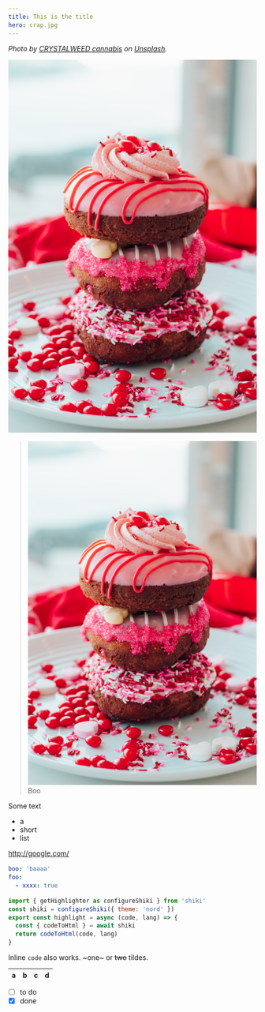 ```yaml
---
title: This is the title
hero: crap.jpg
---
```


<script lang="ts">
import Timer from '$lib/Timer.svelte'
import Counter from '$lib/Counter.svelte'
</script>

_Photo by [CRYSTALWEED cannabis](https://unsplash.com/@crystalweed?utm_source=unsplash&utm_medium=referral&utm_content=creditCopyText) on [Unsplash](https://unsplash.com/t/food-drink?utm_source=unsplash&utm_medium=referral&utm_content=creditCopyText)._

<!-- @classes artboard artboard-demo -->

![second image](./crap.jpg?boo 'this is a title')

> ![second image](./crap.jpg?boo 'this is a title')
> Boo

Some text

- a
- short
- list

http://google.com/

<Timer />
<Counter />

```yaml
boo: 'baaaa'
foo:
  - xxxx: true
```

```js highlight="1-3" numbers title={title} id="mycode"
import { getHighlighter as configureShiki } from 'shiki'
const shiki = configureShiki({ theme: 'nord' })
export const highlight = async (code, lang) => {
  const { codeToHtml } = await shiki
  return codeToHtml(code, lang)
}
```

Inline `code` also works. ~one~ or ~~two~~ tildes.

| a | b  |  c |  d  |
| - | :- | -: | :-: |

- [ ] to do
- [x] done
